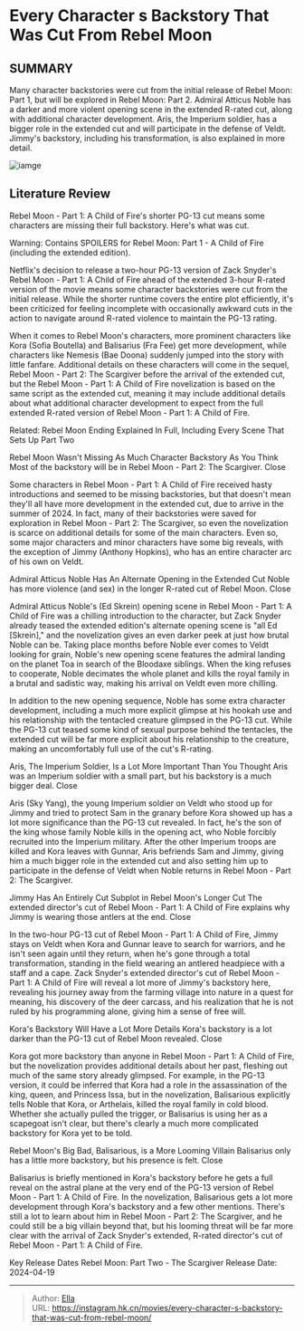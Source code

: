 # Every Character s Backstory That Was Cut From Rebel Moon


## SUMMARY 



  Many character backstories were cut from the initial release of Rebel Moon: Part 1, but will be explored in Rebel Moon: Part 2.   Admiral Atticus Noble has a darker and more violent opening scene in the extended R-rated cut, along with additional character development.   Aris, the Imperium soldier, has a bigger role in the extended cut and will participate in the defense of Veldt. Jimmy&#39;s backstory, including his transformation, is also explained in more detail.  

![iamge](https://static1.srcdn.com/wordpress/wp-content/uploads/2023/12/every-character-s-backstory-that-was-cut-from-rebel-moon-1.jpg)

## Literature Review
Rebel Moon - Part 1: A Child of Fire&#39;s shorter PG-13 cut means some characters are missing their full backstory. Here&#39;s what was cut.




Warning: Contains SPOILERS for Rebel Moon: Part 1 - A Child of Fire (including the extended edition).




Netflix&#39;s decision to release a two-hour PG-13 version of Zack Snyder&#39;s Rebel Moon - Part 1: A Child of Fire ahead of the extended 3-hour R-rated version of the movie means some character backstories were cut from the initial release. While the shorter runtime covers the entire plot efficiently, it&#39;s been criticized for feeling incomplete with occasionally awkward cuts in the action to navigate around R-rated violence to maintain the PG-13 rating.

When it comes to Rebel Moon&#39;s characters, more prominent characters like Kora (Sofia Boutella) and Balisarius (Fra Fee) get more development, while characters like Nemesis (Bae Doona) suddenly jumped into the story with little fanfare. Additional details on these characters will come in the sequel, Rebel Moon - Part 2: The Scargiver before the arrival of the extended cut, but the Rebel Moon - Part 1: A Child of Fire novelization is based on the same script as the extended cut, meaning it may include additional details about what additional character development to expect from the full extended R-rated version of Rebel Moon - Part 1: A Child of Fire.




Related: Rebel Moon Ending Explained In Full, Including Every Scene That Sets Up Part Two


 Rebel Moon Wasn&#39;t Missing As Much Character Backstory As You Think 
Most of the backstory will be in Rebel Moon - Part 2: The Scargiver.
   Close     

Some characters in Rebel Moon - Part 1: A Child of Fire received hasty introductions and seemed to be missing backstories, but that doesn&#39;t mean they&#39;ll all have more development in the extended cut, due to arrive in the summer of 2024. In fact, many of their backstories were saved for exploration in Rebel Moon - Part 2: The Scargiver, so even the novelization is scarce on additional details for some of the main characters. Even so, some major characters and minor characters have some big reveals, with the exception of Jimmy (Anthony Hopkins), who has an entire character arc of his own on Veldt.

Admiral Atticus Noble Has An Alternate Opening in the Extended Cut
Noble has more violence (and sex) in the longer R-rated cut of Rebel Moon.
   Close     




Admiral Atticus Noble&#39;s (Ed Skrein) opening scene in Rebel Moon - Part 1: A Child of Fire was a chilling introduction to the character, but Zack Snyder already teased the extended edition&#39;s alternate opening scene is &#34;all Ed [Skrein],&#34; and the novelization gives an even darker peek at just how brutal Noble can be. Taking place months before Noble ever comes to Veldt looking for grain, Noble&#39;s new opening scene features the admiral landing on the planet Toa in search of the Bloodaxe siblings. When the king refuses to cooperate, Noble decimates the whole planet and kills the royal family in a brutal and sadistic way, making his arrival on Veldt even more chilling.

In addition to the new opening sequence, Noble has some extra character development, including a much more explicit glimpse at his hookah use and his relationship with the tentacled creature glimpsed in the PG-13 cut. While the PG-13 cut teased some kind of sexual purpose behind the tentacles, the extended cut will be far more explicit about his relationship to the creature, making an uncomfortably full use of the cut&#39;s R-rating.






 Aris, The Imperium Soldier, Is a Lot More Important Than You Thought 
Aris was an Imperium soldier with a small part, but his backstory is a much bigger deal.
   Close     

Aris (Sky Yang), the young Imperium soldier on Veldt who stood up for Jimmy and tried to protect Sam in the granary before Kora showed up has a lot more significance than the PG-13 cut revealed. In fact, he&#39;s the son of the king whose family Noble kills in the opening act, who Noble forcibly recruited into the Imperium military. After the other Imperium troops are killed and Kora leaves with Gunnar, Aris befriends Sam and Jimmy, giving him a much bigger role in the extended cut and also setting him up to participate in the defense of Veldt when Noble returns in Rebel Moon - Part 2: The Scargiver.



 Jimmy Has An Entirely Cut Subplot in Rebel Moon&#39;s Longer Cut 
The extended director&#39;s cut of Rebel Moon - Part 1: A Child of Fire explains why Jimmy is wearing those antlers at the end.
   Close     




In the two-hour PG-13 cut of Rebel Moon - Part 1: A Child of Fire, Jimmy stays on Veldt when Kora and Gunnar leave to search for warriors, and he isn&#39;t seen again until they return, when he&#39;s gone through a total transformation, standing in the field wearing an antlered headpiece with a staff and a cape. Zack Snyder&#39;s extended director&#39;s cut of Rebel Moon - Part 1: A Child of Fire will reveal a lot more of Jimmy&#39;s backstory here, revealing his journey away from the farming village into nature in a quest for meaning, his discovery of the deer carcass, and his realization that he is not ruled by his programming alone, giving him a sense of free will.



 Kora&#39;s Backstory Will Have a Lot More Details 
Kora&#39;s backstory is a lot darker than the PG-13 cut of Rebel Moon revealed.
   Close     

Kora got more backstory than anyone in Rebel Moon - Part 1: A Child of Fire, but the novelization provides additional details about her past, fleshing out much of the same story already glimpsed. For example, in the PG-13 version, it could be inferred that Kora had a role in the assassination of the king, queen, and Princess Issa, but in the novelization, Balisarious explicitly tells Noble that Kora, or Arthelais, killed the royal family in cold blood. Whether she actually pulled the trigger, or Balisarius is using her as a scapegoat isn&#39;t clear, but there&#39;s clearly a much more complicated backstory for Kora yet to be told.






 Rebel Moon&#39;s Big Bad, Balisarious, is a More Looming Villain 
Balisarius only has a little more backstory, but his presence is felt.
   Close     

Balisarius is briefly mentioned in Kora&#39;s backstory before he gets a full reveal on the astral plane at the very end of the PG-13 version of Rebel Moon - Part 1: A Child of Fire. In the novelization, Balisarious gets a lot more development through Kora&#39;s backstory and a few other mentions. There&#39;s still a lot to learn about him in Rebel Moon - Part 2: The Scargiver, and he could still be a big villain beyond that, but his looming threat will be far more clear with the arrival of Zack Snyder&#39;s extended, R-rated director&#39;s cut of Rebel Moon - Part 1: A Child of Fire.

  Key Release Dates              Rebel Moon: Part Two - The Scargiver Release Date: 2024-04-19      

---

> Author: [Ella](https://instagram.hk.cn/)  
> URL: https://instagram.hk.cn/movies/every-character-s-backstory-that-was-cut-from-rebel-moon/  

